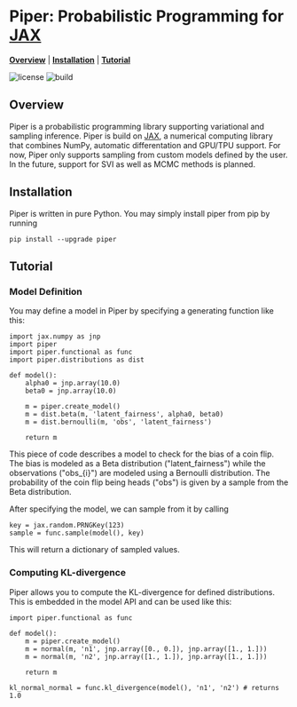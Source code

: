 # Piper: Probabilistic Programming for [JAX]

[**Overview**](#overview)
| [**Installation**](#installation)
| [**Tutorial**](#tutorial)

![license](https://img.shields.io/github/license/branislav1991/piper)
![build](https://img.shields.io/github/workflow/status/branislav1991/piper/Python%20package)

## Overview

Piper is a probabilistic programming library supporting variational and sampling inference. Piper is build on [JAX], a numerical computing library that combines NumPy, automatic differentation and GPU/TPU support. For now, Piper only supports sampling from custom models defined by the user. In the future, support for SVI as well as MCMC methods is planned.

## Installation

Piper is written in pure Python. You may simply install piper from pip by running

    pip install --upgrade piper

## Tutorial

### Model Definition

You may define a model in Piper by specifying a generating function like this:

    import jax.numpy as jnp
    import piper
    import piper.functional as func
    import piper.distributions as dist

    def model():
        alpha0 = jnp.array(10.0)
        beta0 = jnp.array(10.0)
        
        m = piper.create_model()
        m = dist.beta(m, 'latent_fairness', alpha0, beta0)
        m = dist.bernoulli(m, 'obs', 'latent_fairness')

        return m
            
This piece of code describes a model to check for the bias of a coin flip. The bias
is modeled as a Beta distribution ("latent_fairness") while the observations
("obs_{i}") are modeled using a Bernoulli distribution. The probability of the 
coin flip being heads ("obs") is given by a sample from the Beta distribution.

After specifying the model, we can sample from it by calling

    key = jax.random.PRNGKey(123)
    sample = func.sample(model(), key)
    
This will return a dictionary of sampled values.

### Computing KL-divergence

Piper allows you to compute the KL-divergence for defined distributions. This is
embedded in the model API and can be used like this:

    import piper.functional as func
    
    def model():
        m = piper.create_model()
        m = normal(m, 'n1', jnp.array([0., 0.]), jnp.array([1., 1.]))
        m = normal(m, 'n2', jnp.array([1., 1.]), jnp.array([1., 1.]))
        
        return m

    kl_normal_normal = func.kl_divergence(model(), 'n1', 'n2') # returns 1.0

[JAX]: https://github.com/google/jax
